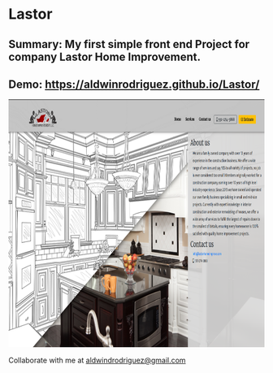 # Lastor   

## Summary: My first simple front end Project for company Lastor Home Improvement.    
## Demo: https://aldwinrodriguez.github.io/Lastor/
<img src="screenshots/1.png" alt="alt text" width="914" height="488">  

Collaborate with me at aldwindrodriguez@gmail.com
